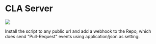 # CLA Server

![](https://dl.dropboxusercontent.com/u/8551938/Screenshot%202016-10-04%2021.48.31.png)

Install the script to any public url and add a webhook to the Repo, which does send "Pull-Request" events using application/json as setting.